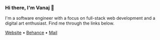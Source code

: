 ### Hi there, I'm Vanaj 👋
I'm a software engineer with a focus on full-stack web development and a digital art enthusiast. Find me through the links below.

[Website](https://www.vanaj.io) •
[Behance](https://www.behance.net/vanajmoorthy) •
[Mail](mailto:vanajmoorthy@gmail.com)
